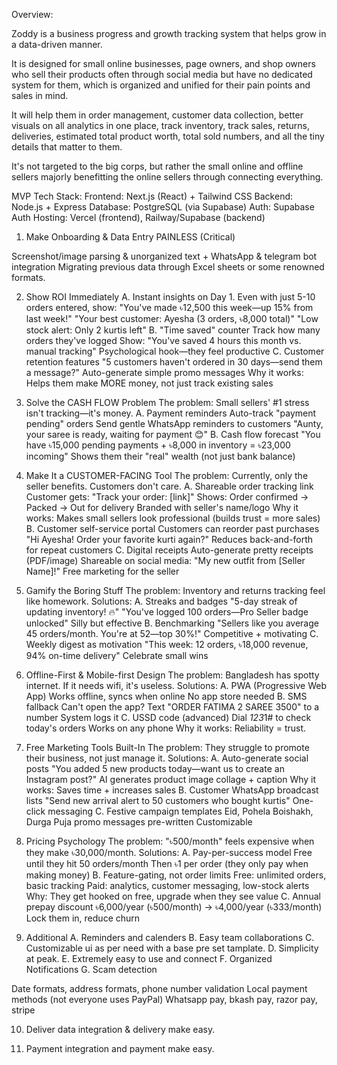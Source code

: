 Overview:

Zoddy is a business progress and growth tracking system that helps grow in a data-driven manner.

It is designed for small online businesses, page owners, and shop owners who sell their products often through social media but have no dedicated system for them, which is organized and unified for their pain points and sales in mind.

It will help them in order management, customer data collection, better visuals on all analytics in one place, track inventory, track sales, returns, deliveries, estimated total product worth, total sold numbers, and all the tiny details that matter to them.

It's not targeted to the big corps, but rather the small online and offline sellers majorly benefitting the online sellers through connecting everything.

MVP Tech Stack:
Frontend: Next.js (React) + Tailwind CSS
Backend: Node.js + Express
Database: PostgreSQL (via Supabase)
Auth: Supabase Auth
Hosting: Vercel (frontend), Railway/Supabase (backend)

1. Make Onboarding & Data Entry PAINLESS (Critical)

Screenshot/image parsing & unorganized text + WhatsApp & telegram bot integration
Migrating previous data through Excel sheets or some renowned formats.

2. Show ROI Immediately
   A. Instant insights on Day 1. Even with just 5-10 orders entered, show:
   "You've made ৳12,500 this week—up 15% from last week!"
   "Your best customer: Ayesha (3 orders, ৳8,000 total)"
   "Low stock alert: Only 2 kurtis left"
   B. "Time saved" counter
   Track how many orders they've logged
   Show: "You've saved 4 hours this month vs. manual tracking"
   Psychological hook—they feel productive
   C. Customer retention features
   "5 customers haven't ordered in 30 days—send them a message?"
   Auto-generate simple promo messages
   Why it works: Helps them make MORE money, not just track existing sales
3. Solve the CASH FLOW Problem
   The problem: Small sellers' #1 stress isn't tracking—it's money.
   A. Payment reminders
   Auto-track "payment pending" orders
   Send gentle WhatsApp reminders to customers
   "Aunty, your saree is ready, waiting for payment 😊"
   B. Cash flow forecast
   "You have ৳15,000 pending payments + ৳8,000 in inventory = ৳23,000 incoming"
   Shows them their "real" wealth (not just bank balance)
4. Make It a CUSTOMER-FACING Tool
   The problem: Currently, only the seller benefits. Customers don't care.
   A. Shareable order tracking link
   Customer gets: "Track your order: [link]"
   Shows: Order confirmed → Packed → Out for delivery
   Branded with seller's name/logo
   Why it works: Makes small sellers look professional (builds trust = more sales)
   B. Customer self-service portal
   Customers can reorder past purchases
   "Hi Ayesha! Order your favorite kurti again?"
   Reduces back-and-forth for repeat customers
   C. Digital receipts
   Auto-generate pretty receipts (PDF/image)
   Shareable on social media: "My new outfit from [Seller Name]!"
   Free marketing for the seller
5. Gamify the Boring Stuff
   The problem: Inventory and returns tracking feel like homework.
   Solutions:
   A. Streaks and badges
   "5-day streak of updating inventory! 🔥"
   "You've logged 100 orders—Pro Seller badge unlocked"
   Silly but effective
   B. Benchmarking
   "Sellers like you average 45 orders/month. You're at 52—top 30%!"
   Competitive + motivating
   C. Weekly digest as motivation
   "This week: 12 orders, ৳18,000 revenue, 94% on-time delivery"
   Celebrate small wins
6. Offline-First & Mobile-first Design
   The problem: Bangladesh has spotty internet. If it needs wifi, it's useless.
   Solutions:
   A. PWA (Progressive Web App)
   Works offline, syncs when online
   No app store needed
   B. SMS fallback
   Can't open the app? Text "ORDER FATIMA 2 SAREE 3500" to a number
   System logs it
   C. USSD code (advanced)
   Dial *123*1# to check today's orders
   Works on any phone
   Why it works: Reliability = trust.
7. Free Marketing Tools Built-In
   The problem: They struggle to promote their business, not just manage it.
   Solutions:
   A. Auto-generate social posts
   "You added 5 new products today—want us to create an Instagram post?"
   AI generates product image collage + caption
   Why it works: Saves time + increases sales
   B. Customer WhatsApp broadcast lists
   "Send new arrival alert to 50 customers who bought kurtis"
   One-click messaging
   C. Festive campaign templates
   Eid, Pohela Boishakh, Durga Puja promo messages pre-written
   Customizable
8. Pricing Psychology
   The problem: "৳500/month" feels expensive when they make ৳30,000/month.
   Solutions:
   A. Pay-per-success model
   Free until they hit 50 orders/month
   Then ৳1 per order (they only pay when making money)
   B. Feature-gating, not order limits
   Free: unlimited orders, basic tracking
   Paid: analytics, customer messaging, low-stock alerts
   Why: They get hooked on free, upgrade when they see value
   C. Annual prepay discount
   ৳6,000/year (৳500/month) → ৳4,000/year (৳333/month)
   Lock them in, reduce churn

9. Additional
   A. Reminders and calenders
   B. Easy team collaborations
   C. Customizable ui as per need with a base pre set tamplate.
   D. Simplicity at peak.
   E. Extremely easy to use and connect
   F. Organized Notifications
   G. Scam detection

Date formats, address formats, phone number validation
Local payment methods (not everyone uses PayPal)
Whatsapp pay, bkash pay, razor pay, stripe

10. Deliver data integration & delivery make easy.

11. Payment integration and payment make easy.